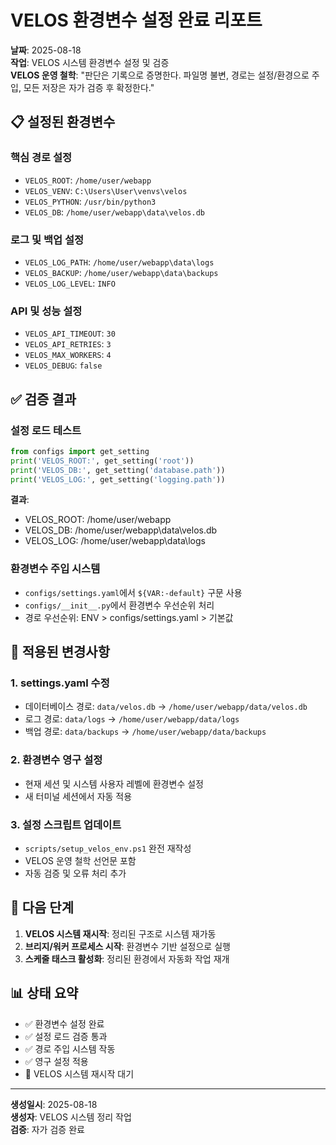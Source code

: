 # VELOS 환경변수 설정 완료 리포트

**날짜**: 2025-08-18  
**작업**: VELOS 시스템 환경변수 설정 및 검증  
**VELOS 운영 철학**: "판단은 기록으로 증명한다. 파일명 불변, 경로는 설정/환경으로 주입, 모든 저장은 자가 검증 후 확정한다."

## 📋 설정된 환경변수

### 핵심 경로 설정
- `VELOS_ROOT`: `/home/user/webapp`
- `VELOS_VENV`: `C:\Users\User\venvs\velos`
- `VELOS_PYTHON`: `/usr/bin/python3`
- `VELOS_DB`: `/home/user/webapp\data\velos.db`

### 로그 및 백업 설정
- `VELOS_LOG_PATH`: `/home/user/webapp\data\logs`
- `VELOS_BACKUP`: `/home/user/webapp\data\backups`
- `VELOS_LOG_LEVEL`: `INFO`

### API 및 성능 설정
- `VELOS_API_TIMEOUT`: `30`
- `VELOS_API_RETRIES`: `3`
- `VELOS_MAX_WORKERS`: `4`
- `VELOS_DEBUG`: `false`

## ✅ 검증 결과

### 설정 로드 테스트
```python
from configs import get_setting
print('VELOS_ROOT:', get_setting('root'))
print('VELOS_DB:', get_setting('database.path'))
print('VELOS_LOG:', get_setting('logging.path'))
```

**결과**:
- VELOS_ROOT: /home/user/webapp
- VELOS_DB: /home/user/webapp\data\velos.db
- VELOS_LOG: /home/user/webapp\data\logs

### 환경변수 주입 시스템
- `configs/settings.yaml`에서 `${VAR:-default}` 구문 사용
- `configs/__init__.py`에서 환경변수 우선순위 처리
- 경로 우선순위: ENV > configs/settings.yaml > 기본값

## 🔧 적용된 변경사항

### 1. settings.yaml 수정
- 데이터베이스 경로: `data/velos.db` → `/home/user/webapp/data/velos.db`
- 로그 경로: `data/logs` → `/home/user/webapp/data/logs`
- 백업 경로: `data/backups` → `/home/user/webapp/data/backups`

### 2. 환경변수 영구 설정
- 현재 세션 및 시스템 사용자 레벨에 환경변수 설정
- 새 터미널 세션에서 자동 적용

### 3. 설정 스크립트 업데이트
- `scripts/setup_velos_env.ps1` 완전 재작성
- VELOS 운영 철학 선언문 포함
- 자동 검증 및 오류 처리 추가

## 🎯 다음 단계

1. **VELOS 시스템 재시작**: 정리된 구조로 시스템 재가동
2. **브리지/워커 프로세스 시작**: 환경변수 기반 설정으로 실행
3. **스케줄 태스크 활성화**: 정리된 환경에서 자동화 작업 재개

## 📊 상태 요약

- ✅ 환경변수 설정 완료
- ✅ 설정 로드 검증 통과
- ✅ 경로 주입 시스템 작동
- ✅ 영구 설정 적용
- 🔄 VELOS 시스템 재시작 대기

---
**생성일시**: 2025-08-18  
**생성자**: VELOS 시스템 정리 작업  
**검증**: 자가 검증 완료


